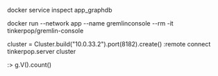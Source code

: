 docker service inspect app_graphdb

docker run --network app --name gremlinconsole --rm -it tinkerpop/gremlin-console

cluster = Cluster.build("10.0.33.2").port(8182).create()
:remote connect tinkerpop.server cluster

:> g.V().count()
